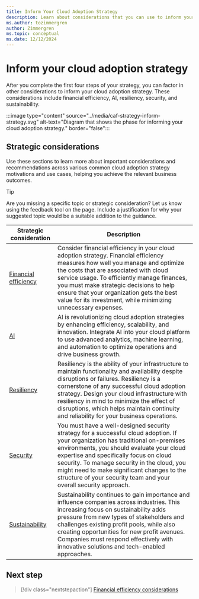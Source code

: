```yaml
---
title: Inform Your Cloud Adoption Strategy
description: Learn about considerations that you can use to inform your cloud strategy to align your cloud adoption efforts with your business goals.
ms.author: tozimmergren
author: Zimmergren
ms.topic: conceptual
ms.date: 12/12/2024
---
```


# Inform your cloud adoption strategy

After you complete the first four steps of your strategy, you can factor in other considerations to inform your cloud adoption strategy. These considerations include financial efficiency, AI, resiliency, security, and sustainability.

:::image type="content" source="../media/caf-strategy-inform-strategy.svg" alt-text="Diagram that shows the phase for informing your cloud adoption strategy." border="false":::

## Strategic considerations

Use these sections to learn more about important considerations and recommendations across various common cloud adoption strategy motivations and use cases, helping you achieve the relevant business outcomes.

> [!TIP]
> Are you missing a specific topic or strategic consideration? Let us know using the feedback tool on the page. Include a justification for why your suggested topic would be a suitable addition to the guidance.

| Strategic consideration | Description |
| --- | --- |
| [Financial efficiency](./financial-efficiency.md) | Consider financial efficiency in your cloud adoption strategy. Financial efficiency measures how well you manage and optimize the costs that are associated with cloud service usage. To efficiently manage finances, you must make strategic decisions to help ensure that your organization gets the best value for its investment, while minimizing unnecessary expenses. |
| [AI](./ai.md) | AI is revolutionizing cloud adoption strategies by enhancing efficiency, scalability, and innovation. Integrate AI into your cloud platform to use advanced analytics, machine learning, and automation to optimize operations and drive business growth. |
| [Resiliency](./resiliency.md) | Resiliency is the ability of your infrastructure to maintain functionality and availability despite disruptions or failures. Resiliency is a cornerstone of any successful cloud adoption strategy. Design your cloud infrastructure with resiliency in mind to minimize the effect of disruptions, which helps maintain continuity and reliability for your business operations. |
| [Security](./security.md) | You must have a well-designed security strategy for a successful cloud adoption. If your organization has traditional on-premises environments, you should evaluate your cloud expertise and specifically focus on cloud security. To manage security in the cloud, you might need to make significant changes to the structure of your security team and your overall security approach. |
| [Sustainability](./sustainability.md) | Sustainability continues to gain importance and influence companies across industries. This increasing focus on sustainability adds pressure from new types of stakeholders and challenges existing profit pools, while also creating opportunities for new profit avenues. Companies must respond effectively with innovative solutions and tech-enabled approaches. |

## Next step

> [!div class="nextstepaction"]
> [Financial efficiency considerations](financial-efficiency.md)